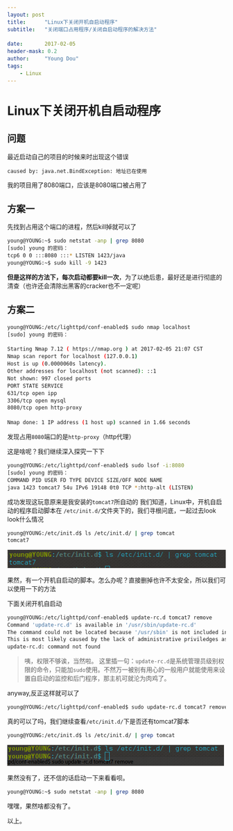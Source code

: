 ```yaml
---
layout: post
title:      "Linux下关闭开机自启动程序"
subtitle:   "关闭端口占用程序/关闭自启动程序的解决方法"

date:       2017-02-05
header-mask: 0.2
author:     "Young Dou"
tags:
    - Linux
---
```

# Linux下关闭开机自启动程序

## 问题
最近启动自己的项目的时候来时出现这个错误

```
caused by: java.net.BindException: 地址已在使用
```
我的项目用了8080端口，应该是8080端口被占用了


## 方案一

先找到占用这个端口的进程，然后kill掉就可以了

```bash
young@YOUNG:~$ sudo netstat -anp | grep 8080
[sudo] young 的密码：
tcp6 0 0 :::8080 :::* LISTEN 1423/java           
young@YOUNG:~$ sudo kill -9 1423
```

**但是这样的方法下，每次启动都要kill一次**，为了以绝后患，最好还是进行彻底的清查（也许还会清除出黑客的cracker也不一定呢）


## 方案二

```bash
young@YOUNG:/etc/lighttpd/conf-enabled$ sudo nmap localhost
[sudo] young 的密码：

Starting Nmap 7.12 ( https://nmap.org ) at 2017-02-05 21:07 CST
Nmap scan report for localhost (127.0.0.1)
Host is up (0.0000060s latency).
Other addresses for localhost (not scanned): ::1
Not shown: 997 closed ports
PORT STATE SERVICE
631/tcp open ipp
3306/tcp open mysql
8080/tcp open http-proxy

Nmap done: 1 IP address (1 host up) scanned in 1.66 seconds
```

发现占用`8080`端口的是`http-proxy`（http代理）

这是啥呢？我们继续深入探究一下下

```bash
young@YOUNG:/etc/lighttpd/conf-enabled$ sudo lsof -i:8080
[sudo] young 的密码：
COMMAND PID USER FD TYPE DEVICE SIZE/OFF NODE NAME
java 1423 tomcat7 54u IPv6 19148 0t0 TCP *:http-alt (LISTEN)
```

成功发现这玩意原来是我安装的`tomcat7`所自动的
我们知道，Linux中，开机自启动的程序启动脚本在 `/etc/init.d/`文件夹下的，我们寻根问底，一起过去look look什么情况

```bash
young@YOUNG:/etc/init.d$ ls /etc/init.d/ | grep tomcat
tomcat7
```

![img1](https://raw.githubusercontent.com/youngdou/youngdou.github.io/master/img/post_imag/2017-02-05/2017-02-05_212840.png) 

果然，有一个开机自启动的脚本。怎么办呢？直接删掉也许不太安全，所以我们可以使用一下的方法

下面关闭开机自启动

```bash
young@YOUNG:/etc/lighttpd/conf-enabled$ update-rc.d tomcat7 remove
Command 'update-rc.d' is available in '/usr/sbin/update-rc.d'
The command could not be located because '/usr/sbin' is not included in the PATH environment variable.
This is most likely caused by the lack of administrative priviledges associated with your user account.
update-rc.d: command not found
```

> 咦，权限不够诶，当然啦。
这里插一句：`update-rc.d`是系统管理员级别权限的命令，只能加`sudo`使用。不然万一被别有用心的一般用户就能使用来设置自启动的监控和后门程序，那主机可就沦为肉鸡了。

anyway,反正这样就可以了

```bash
young@YOUNG:/etc/lighttpd/conf-enabled$ sudo update-rc.d tomcat7 remove
```

真的可以了吗，我们继续查看`/etc/init.d/`下是否还有tomcat7脚本

```bash
young@YOUNG:/etc/init.d$ ls /etc/init.d/ | grep tomcat
```

![img2](https://raw.githubusercontent.com/youngdou/youngdou.github.io/master/img/post_imag/2017-02-05/2017-02-05_212939.png) 

果然没有了，还不信的话启动一下来看看呗。

```bash
young@YOUNG:~$ sudo netstat -anp | grep 8080
```

嘿嘿，果然啥都没有了。

以上。
